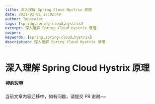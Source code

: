 ```yaml
---
title: 深入理解 Spring Cloud Hystrix 原理
date: 2021-02-01 13:02:49
author: Imperater
tags: [spring,spring-cloud,hystrix]
excerpt: 深入理解 Spring Cloud Hystrix 原理
swiper:
keywords: [spring,spring-cloud,hystrix]
description: 深入理解 Spring Cloud Hystrix 原理
---
```


# 深入理解 Spring Cloud Hystrix 原理

##### **特别说明**

当前文章内容迁移中，如有问题，请提交 PR 谢谢~~

